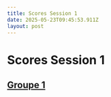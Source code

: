 ```yaml
---
title: Scores Session 1
date: 2025-05-23T09:45:53.911Z
layout: post
---
```


# Scores Session 1


## [Groupe 1](/scores/session-1/groupe-1)

